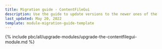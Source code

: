 ```yaml
---
title: Migration guide - ContentFileGui
description: Use the guide to update versions to the newer ones of the ContentFileGui module.
last_updated: May 20, 2022
template: module-migration-guide-template
---
```


{% include pbc/all/upgrade-modules/upgrade-the-contentfilegui-module.md %} <!-- To edit, see /_includes/pbc/all/upgrade-modules/upgrade-the-contentfilegui-module.md -->
